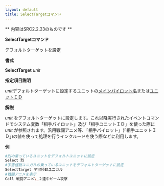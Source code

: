 ```yaml
---
layout: default
title: SelectTargetコマンド
---
```

** 内容はSRC2.2.33のものです **

**SelectTargetコマンド**

デフォルトターゲットを設定

**書式**

**SelectTarget** *unit*

**指定項目説明**

*unit*デフォルトターゲットに設定するユニットの[メインパイロット名](メインパイロット名.md)または[ユニットＩＤ](ユニットＩＤ.md)

**解説**

*unit* をデフォルトターゲットに設定します。これ以降実行されたイベントコマンドでシステム変数「相手パイロット」及び「相手ユニットＩＤ」を使った際に*unit* が参照されます。汎用戦闘アニメ等、「相手パイロット」(「相手ユニットＩＤ」)の値を使って処理を行うインクルードを使う際などに利用します。

**例**
```sh
#烈の乗っているユニットをデフォルトユニットに設定
Select 烈
#宇宙怪獣ユニガルの乗っているユニットをデフォルトターゲットに設定
SelectTarget 宇宙怪獣ユニガル
#戦闘アニメを表示
Call 戦闘アニメ\_２連中ビーム攻撃
```

